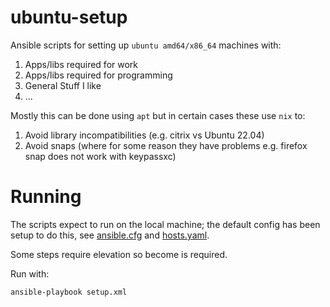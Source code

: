 # ubuntu-setup

Ansible scripts for setting up `ubuntu amd64/x86_64` machines with:

1. Apps/libs required for work
1. Apps/libs required for programming
1. General Stuff I like
1. ...

Mostly this can be done using `apt` but in certain cases these use `nix` to:

1. Avoid library incompatibilities (e.g. citrix vs Ubuntu 22.04)
1. Avoid snaps (where for some reason they have problems e.g. firefox snap does not work with keypassxc)

# Running

The scripts expect to run on the local machine; the default config has been setup to do this, 
see [ansible.cfg](ansible.cfg) and [hosts.yaml](hosts.yaml).

Some steps require elevation so become is required.

Run with:

```bash
ansible-playbook setup.xml
```
